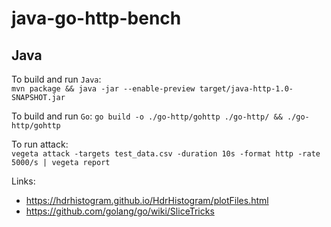 # java-go-http-bench
## Java
To build and run `Java`:  
`mvn package && java -jar --enable-preview target/java-http-1.0-SNAPSHOT.jar`    

To build and run `Go`:
`go build -o ./go-http/gohttp ./go-http/ && ./go-http/gohttp`

To run attack:  
`vegeta attack -targets test_data.csv -duration 10s -format http -rate 5000/s | vegeta report`

Links:
* https://hdrhistogram.github.io/HdrHistogram/plotFiles.html
* https://github.com/golang/go/wiki/SliceTricks